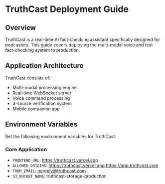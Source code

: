 # TruthCast Deployment Guide

## Overview
TruthCast is a real-time AI fact-checking assistant specifically designed for podcasters. This guide covers deploying the multi-modal voice and text fact-checking system to production.

## Application Architecture
TruthCast consists of:
- Multi-modal processing engine
- Real-time WebSocket server
- Voice command processing
- 3-source verification system
- Mobile companion app

## Environment Variables
Set the following environment variables for TruthCast:

### Core Application
- `FRONTEND_URL`: https://truthcast.vercel.app
- `ALLOWED_ORIGINS`: https://truthcast.vercel.app,https://app.truthcast.com
- `FROM_EMAIL`: noreply@truthcast.com
- `S3_BUCKET_NAME`: truthcast-storage-production
